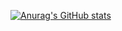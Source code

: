 [![Anurag's GitHub stats](https://github-readme-stats.vercel.app/api?username=HowDoIprintHelloWorld&how_icons=true&theme=radical)](https://github.com/anuraghazra/github-readme-stats)
